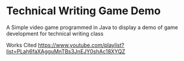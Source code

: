 # Technical Writing Game Demo
A Simple video game programmed in Java to display a demo of game development for technical writing class

Works Cited 
https://www.youtube.com/playlist?list=PLah6faXAgguMnTBs3JnEJY0shAc18XYQZ
